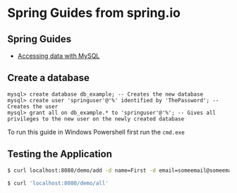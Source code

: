 # Spring Guides from spring.io
## Spring Guides

- [Accessing data with MySQL](https://spring.io/guides/gs/accessing-data-mysql/)

## Create a database
````roomsqlsql
mysql> create database db_example; -- Creates the new database
mysql> create user 'springuser'@'%' identified by 'ThePassword'; -- Creates the user
mysql> grant all on db_example.* to 'springuser'@'%'; -- Gives all privileges to the new user on the newly created database
````

To run this guide in Windows Powershell first run the `cmd.exe` 

## Testing the Application

````bash
$ curl localhost:8080/demo/add -d name=First -d email=someemail@someemailprovider.com
````

```bash
$ curl 'localhost:8080/demo/all'
```